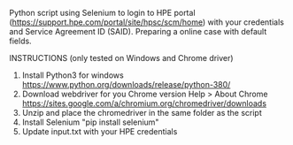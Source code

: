 Python script using Selenium to login to HPE portal (https://support.hpe.com/portal/site/hpsc/scm/home) with your credentials and Service Agreement ID (SAID). Preparing a online case with default fields.

INSTRUCTIONS (only tested on Windows and Chrome driver)
1. Install Python3 for windows
   https://www.python.org/downloads/release/python-380/
2. Download webdriver for you Chrome version Help > About Chrome
   https://sites.google.com/a/chromium.org/chromedriver/downloads
3. Unzip and place the chromedriver in the same folder as the script
4. Install Selenium "pip install selenium"
5. Update input.txt with your HPE credentials
